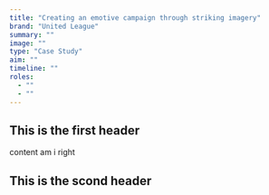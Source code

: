 ```yaml
---
title: "Creating an emotive campaign through striking imagery"
brand: "United League"
summary: ""
image: ""
type: "Case Study"
aim: ""
timeline: ""
roles:
  - ""
  - ""
---
```


## This is the first header

content am i right

## This is the scond header
